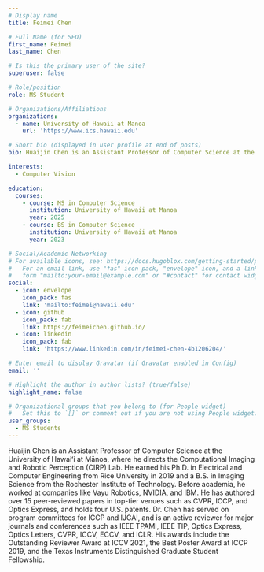 ```yaml
---
# Display name
title: Feimei Chen

# Full Name (for SEO)
first_name: Feimei
last_name: Chen

# Is this the primary user of the site?
superuser: false

# Role/position
role: MS Student

# Organizations/Affiliations
organizations:
  - name: University of Hawaii at Manoa
    url: 'https://www.ics.hawaii.edu'

# Short bio (displayed in user profile at end of posts)
bio: Huaijin Chen is an Assistant Professor of Computer Science at the University of Hawaiʻi at Mānoa, where he directs the Computational Imaging and Robotic Perception (CIRP) Lab. 

interests:
  - Computer Vision

education:
  courses:
    - course: MS in Computer Science
      institution: University of Hawaii at Manoa
      year: 2025
    - course: BS in Computer Science
      institution: University of Hawaii at Manoa
      year: 2023

# Social/Academic Networking
# For available icons, see: https://docs.hugoblox.com/getting-started/page-builder/#icons
#   For an email link, use "fas" icon pack, "envelope" icon, and a link in the
#   form "mailto:your-email@example.com" or "#contact" for contact widget.
social:
  - icon: envelope
    icon_pack: fas
    link: 'mailto:feimei@hawaii.edu'
  - icon: github
    icon_pack: fab
    link: https://feimeichen.github.io/
  - icon: linkedin
    icon_pack: fab
    link: 'https://www.linkedin.com/in/feimei-chen-4b1206204/'

# Enter email to display Gravatar (if Gravatar enabled in Config)
email: ''

# Highlight the author in author lists? (true/false)
highlight_name: false

# Organizational groups that you belong to (for People widget)
#   Set this to `[]` or comment out if you are not using People widget.
user_groups:
  - MS Students
---
```


Huaijin Chen is an Assistant Professor of Computer Science at the University of Hawaiʻi at Mānoa, where he directs the Computational Imaging and Robotic Perception (CIRP) Lab. He earned his Ph.D. in Electrical and Computer Engineering from Rice University in 2019 and a B.S. in Imaging Science from the Rochester Institute of Technology. Before academia, he worked at companies like Vayu Robotics, NVIDIA, and IBM. He has authored over 15 peer-reviewed papers in top-tier venues such as CVPR, ICCP, and Optics Express, and holds four U.S. patents. Dr. Chen has served on program committees for ICCP and IJCAI, and is an active reviewer for major journals and conferences such as IEEE TPAMI, IEEE TIP, Optics Express, Optics Letters, CVPR, ICCV, ECCV, and ICLR. His awards include the Outstanding Reviewer Award at ICCV 2021, the Best Poster Award at ICCP 2019, and the Texas Instruments Distinguished Graduate Student Fellowship.

